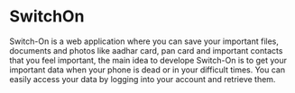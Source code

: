 # SwitchOn
Switch-On is a web application where you can save your important files, documents and photos like aadhar card, pan card and important contacts that you feel important, the main idea to develope Switch-On is to get your important data when your phone is dead or in your difficult times. You can easily access your data by logging into your account and retrieve them. 
